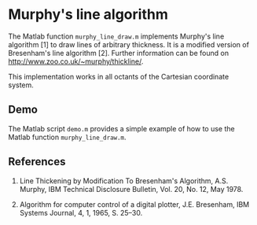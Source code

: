 # Murphy's line algorithm

The Matlab function `murphy_line_draw.m` implements Murphy's line algorithm [1] to draw lines of arbitrary thickness.
It is a modified version of Bresenham's line algorithm [2].
Further information can be found on http://www.zoo.co.uk/~murphy/thickline/.

This implementation works in all octants of the Cartesian coordinate system.

## Demo

The Matlab script `demo.m` provides a simple example of how to use the Matlab function `murphy_line_draw.m`.

## References

1. Line Thickening by Modification To Bresenham's Algorithm, 
   A.S. Murphy, 
   IBM Technical Disclosure Bulletin, Vol. 20, No. 12, May 1978.
   
2. Algorithm for computer control of a digital plotter, 
   J.E. Bresenham,
   IBM Systems Journal, 4, 1, 1965, S. 25–30.
